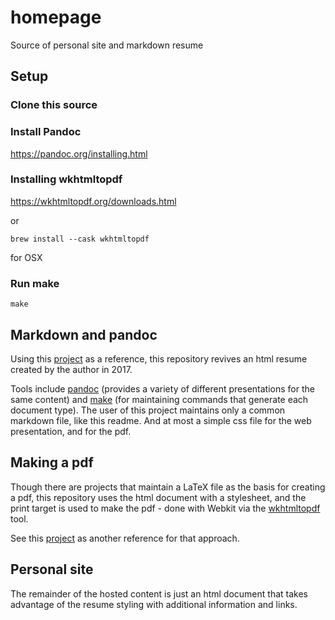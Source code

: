 # homepage
Source of personal site and markdown resume

## Setup

### Clone this source

### Install Pandoc

https://pandoc.org/installing.html

### Installing wkhtmltopdf

https://wkhtmltopdf.org/downloads.html

or

```
brew install --cask wkhtmltopdf
```

for OSX

### Run make

```make
make
```

## Markdown and pandoc
Using this [project](https://github.com/chmduquesne/resume.chmd.fr) as a reference, this repository revives an html resume created by the author in 2017.

Tools include [pandoc](https://pandoc.org/index.html) (provides a variety of different presentations for the same content) and [make](https://www.gnu.org/software/make/manual/html_node/Simple-Makefile.html) (for maintaining commands that generate each document type).
The user of this project maintains only a common markdown file, like this readme. And at most a simple css file for the web presentation, and for the pdf.

## Making a pdf
Though there are projects that maintain a LaTeX file as the basis for creating a pdf, this repository uses the html document with a stylesheet, and the print target is used to make the pdf - done with Webkit via the [wkhtmltopdf](https://github.com/wkhtmltopdf/wkhtmltopdf) tool.

See this [project](https://github.com/psrpinto/resume) as another reference for that approach.

## Personal site
The remainder of the hosted content is just an html document that takes advantage of the resume styling with additional information and links.
